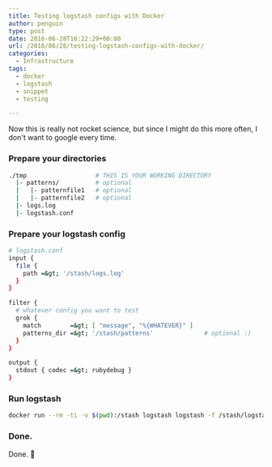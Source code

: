 ```yaml
---
title: Testing logstash configs with Docker
author: penguin
type: post
date: 2016-06-28T16:22:29+00:00
url: /2016/06/28/testing-logstash-configs-with-docker/
categories:
  - Infrastructure
tags:
  - docker
  - logstash
  - snippet
  - testing

---
```

Now this is really not rocket science, but since I might do this more often, I don't want to google every time.

### Prepare your directories

```sh
./tmp                   # THIS IS YOUR WORKING DIRECTORY
  |- patterns/          # optional
  |   |- patternfile1   # optional
  |   |- patternfile2   # optional
  |- logs.log
  |- logstash.conf
```

### Prepare your logstash config

```sh
# logstash.conf
input {
  file {
    path =&gt; '/stash/logs.log'
  }
}

filter {
  # whatever config you want to test
  grok {
    match        =&gt; [ "message", "%{WHATEVER}" ]
    patterns_dir =&gt; '/stash/patterns'              # optional :)
  }
}

output {
  stdout { codec =&gt; rubydebug }
}
```

### Run logstash

```sh
docker run --rm -ti -v $(pwd):/stash logstash logstash -f /stash/logstash.conf
```

### Done.

Done. 🙂